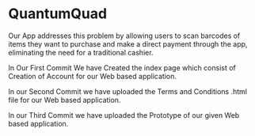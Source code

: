 # QuantumQuad
Our App addresses this problem by allowing users to scan barcodes of items they want to purchase and make a direct payment through the app, eliminating the need for a traditional cashier.

In Our First Commit We have Created the index page which consist of Creation of Account for our Web based application. 

In our Second Commit we have uploaded the Terms and Conditions .html file for our Web based application.

In our Third Commit we have uploaded the Prototype of our given Web based application.

